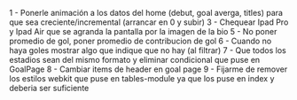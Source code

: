 1 - Ponerle animación a los datos del home (debut, goal averga, titles) para que sea creciente/incremental (arrancar en 0 y subir)
3 - Chequear Ipad Pro y Ipad Air que se agranda la pantalla por la imagen de la bio
5 - No poner promedio de gol, poner promedio de contribucion de gol
6 - Cuando no haya goles mostrar algo que indique que no hay (al filtrar)
7 - Que todos los estadios sean del mismo formato y eliminar condicional que puse en GoalPage
8 - Cambiar items de header en goal page
9 - Fijarme de remover los estilos webkit que puse en tables-module ya que los puse en index y deberia ser suficiente
